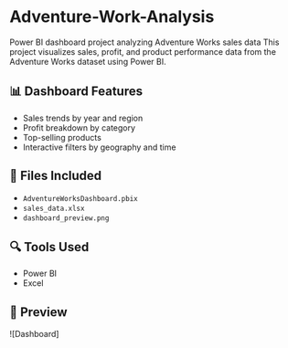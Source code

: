 # Adventure-Work-Analysis
Power BI dashboard project analyzing Adventure Works sales data
This project visualizes sales, profit, and product performance data from the Adventure Works dataset using Power BI.

## 📊 Dashboard Features
- Sales trends by year and region
- Profit breakdown by category
- Top-selling products
- Interactive filters by geography and time

## 📁 Files Included
- `AdventureWorksDashboard.pbix`
- `sales_data.xlsx`
- `dashboard_preview.png`

## 🔍 Tools Used
- Power BI
- Excel

## 📸 Preview
![Dashboard]
